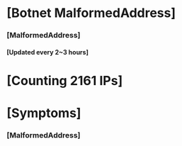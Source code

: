 # [Botnet MalformedAddress]
### [MalformedAddress]
#### [Updated every 2~3 hours]

# [Counting 2161 IPs]

# [Symptoms] 
###   [MalformedAddress]
